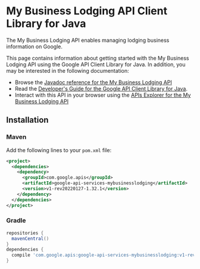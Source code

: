 # My Business Lodging API Client Library for Java

The My Business Lodging API enables managing lodging business information on Google.

This page contains information about getting started with the My Business Lodging API
using the Google API Client Library for Java. In addition, you may be interested
in the following documentation:

* Browse the [Javadoc reference for the My Business Lodging API][javadoc]
* Read the [Developer's Guide for the Google API Client Library for Java][google-api-client].
* Interact with this API in your browser using the [APIs Explorer for the My Business Lodging API][api-explorer]

## Installation

### Maven

Add the following lines to your `pom.xml` file:

```xml
<project>
  <dependencies>
    <dependency>
      <groupId>com.google.apis</groupId>
      <artifactId>google-api-services-mybusinesslodging</artifactId>
      <version>v1-rev20220127-1.32.1</version>
    </dependency>
  </dependencies>
</project>
```

### Gradle

```gradle
repositories {
  mavenCentral()
}
dependencies {
  compile 'com.google.apis:google-api-services-mybusinesslodging:v1-rev20220127-1.32.1'
}
```

[javadoc]: https://googleapis.dev/java/google-api-services-mybusinesslodging/latest/index.html
[google-api-client]: https://github.com/googleapis/google-api-java-client/
[api-explorer]: https://developers.google.com/apis-explorer/#p/mybusinesslodging/v1/
